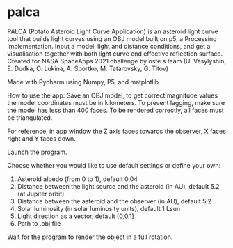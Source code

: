 # palca
 PALCA (Potato Asteroid Light Curve Application) is an asteroid light curve tool that builds light curves using an OBJ model built on p5, a Processing implementation. Input a model, light and distance conditions, and get a visualisation together with both light curve end effective reflection surface.
 Created for NASA SpaceApps 2021 challenge by oste s team (U. Vasylyshin, E. Dudka, O. Lukina, A. Sportko, M. Tatarovsky, G. Titov)

Made with Pycharm using Numpy, P5, and matplotlib

How to use the app:
Save an OBJ model, to get correct magnitude values the model coordinates must be in kilometers. To prevent lagging, make sure the model has less than 400 faces. To be rendered correctly, all faces must be triangulated.

For reference, in app window the Z axis faces towards the observer, X faces right and Y faces down.

Launch the program.

Choose whether you would like to use default settings or define your own:

1) Asteroid albedo (from 0 to 1), default 0.04
2) Distance between the light source and the asteroid (in AU), default 5.2 (at Jupiter orbit)
3) Distance between the asteroid and the observer (in AU), default 5.2
4) Solar luminosity (in solar luminosity units), default 1 Lsun
5) Light direction as a vector, default [0,0,1]
6) Path to .obj file

Wait for the program to render the object in a full rotation.


